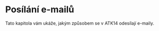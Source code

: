 Posílání e-mailů
================

Tato kapitola vám ukáže, jakým způsobem se v ATK14 odesílají e-maily.
